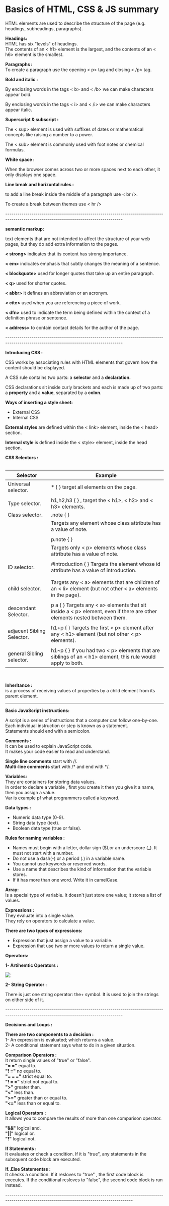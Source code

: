 # Basics of HTML, CSS & JS summary 

HTML elements are used to describe the structure of the page (e.g. headings, subheadings, paragraphs). <br>

**Headings:** <br>
HTML has six "levels" of headings. <br>
The contents of an < h1> element is the largest, and the contents of an < h6> element is the smallest. <br>

**Paragraphs :** <br>
To create a paragraph use the opening < p> tag and closing < /p> tag. <br>

**Bold and italic :** <br>

By enclosing words in the tags < b> and < /b> we can make characters appear bold. <br>

By enclosing words in the tags < i> and < /i> we can make characters appear italic. <br>

**Superscript & subscript :** <br>

The < sup> element is used with suffixes of dates or mathematical concepts like raising a number to a power. <br>

The < sub> element  is commonly used with foot notes or chemical formulas. <br>

**White space :** <br>

When the browser comes across two or more spaces next to each other, it only displays one space. <br>

**Line break and horizontal rules :** <br>

to add a line break inside the middle of a paragraph use  < br />. <br>

To create a break between themes use < hr /> <br>

----------------------------------------------------------------------------------------------------------------------------------------<br>

**semantic markup:** <br>

text elements that are not intended to affect the structure of your web pages, but they do add extra information to the pages. <br>

**< strong>** indicates that its content has strong importance. <br>

**< em>** indicates emphasis that subtly changes the meaning of a sentence. <br>

**< blockquote>** used for longer quotes that take up an entire paragraph. <br>

**< q>** used for shorter quotes. <br>

**< abbr>** it defines an abbreviation or an acronym. <br>

**< cite>** used when you are referencing a piece of work. <br>

**< dfn>** used to indicate the term being defined within the context of a definition phrase or sentence. <br>

**< address>** to contain contact details for the author of the page. <br>

----------------------------------------------------------------------------------------------------------------------------------------<br>              

**Introducing CSS :**  <br>

CSS works by associating rules with HTML elements that govern how the content should be displayed. <br>

A CSS rule contains two parts: a **selector** and a **declaration.** <br>

CSS declarations sit inside curly brackets and each is made up of two parts: a **property** and a **value**, separated by a **colon**. <br>

 **Ways of inserting a style sheet:** <br>
* External CSS
* Internal CSS

**External styles** are defined within the < link> element, inside the < head> section. <br>

**Internal style** is defined inside the < style> element, inside the head section. <br>

**CSS Selectors :** <br> <br>

              
| **Selector**        | **Example**                                                           |
----------------------|------------------------------------------------------------------------                
| Universal selector. | * { } target all elements on the page.                                |            
|                     |                                                                       |
| Type selector.      | h1,h2,h3 { } , target the < h1>, < h2> and < h3> elements.            |                                                                          
| Class selector.     | .note { }                                                             |
|                     | Targets any element whose class attribute has a value of note.        |
|                     |                                                                       |
|                     | p.note { }                                                            |
|                     | Targets only < p> elements whose class attribute has a value of note. |
|                     |                                                                       |              
| ID selector.        | #introduction { } Targets the element whose id attribute has a value of introduction.|                                                    
|                     |                                                                       |
|                     |                                                                       |
| child selector.	  | Targets any < a> elements that are children of an < li> element (but not other < a> elements in the page).|
|                     |                                                                       |
| descendant Selector.|   p a { } Targets any < a> elements that sit inside a < p> element, even if there are other elements nested between them.|
|                     |                                                                       |
|  adjacent Sibling Selector.|   h1+p { }  Targets the first < p> element after any < h1> element (but not other < p> elements).|
|                            |
| general Sibling  selector. |   h1~p { } If you had two < p> elements that are siblings of an < h1> element, this rule would apply to both.|
         
<br>

**Inheritance :**  <br>
is a process of receiving values of properties by a child element from its parent element. <br>

----------------------------------------------------------------------------------------------------------------------------------------              

**Basic JavaScript instructions:** <br>

A script is a series of instructions that a computer can follow one-by-one. <br>
Each individual instruction or step is known as a statement. <br>
Statements should end with a semicolon. <br>

**Comments :**  <br> 
It can be used to explain JavaScript code. <br>
It makes your code easier to read and understand. <br>

**Single line comments** start with //. <br>
**Multi-line comments** start with /* and end with */. <br>

**Variables:** <br> 
They are containers for storing data values. <br>
In order to declare a variable , first you create it then you give it a name, then you assign a value. <br>
Var is example pf what programmers called a keyword. <br>

**Data types :** <br> 
- Numeric data type (0-9).
- String data type (text).
- Boolean data type (true or false).

**Rules for naming variables :** <br>

- Names must begin with a letter, dollar sign ($),or an underscore (_). It must not start with a number.
- Do not use a dash(-) or a period (.) in a variable name.
- You cannot use keywords or reserved words. 
- Use a name that describes the kind of information that the variable stores. 
- If it has more than one word. Write it in camelCase. 

**Array:** <br>
Is a special type of variable. It doesn't just store one value; it stores a list of values. <br>

**Expressions :**  <br>
They evaluate into a single value. <br>
They rely on operators to calculate a value. <br>

**There are two types of expressions:** <br>
- Expression that just assign a value to a variable.
- Expression that use two or more values to return a single value. 

**Operators:** <br>

**1- Artihemtic Operators :** <br>

<img src= "table.png"/> <br>

**2- String Operator :** <br>

There is just one string operator: the+ symbol. It is used to join the strings on either side of it. <br>

---------------------------------------------------------------------------------------------------------------------------------------- <br>             

**Decisions and Loops :** <br>

**There are two components to a decision :** <br>
1- An expression is evaluated; which returns a value. <br>
2- A conditional statement says what to do in a given situation. <br>

**Comparison Operators :** <br>
It return single values of "true" or "false". <br>
**"= ="** equal to. <br>
**"! ="** no equal to. <br>
**"= = ="** strict equal to. <br> 
**"! = ="** strict not equal to. <br>
**">"** greater than. <br>
**"<"** less than. <br>
**">="** greater than or equal to. <br>
**"<="** less than or equal to. <br>

**Logical Operators :** <br>
It allows you to compare the results of more than one comparison operator. <br>

**"&&"** logical and. <br>
**"||"** logical or. <br>
**"!"** logical not. <br>

**If Statements :** <br>
It evaluates or check a condition. If it is "true", any statements in the subsquent code block are executed. <br>

**If..Else Statementss :** <br>
It checks a condition. If it resloves to "true" , the first code block is executes. If the conditional resloves to "false", the second code block is run instead. <br>

--------------------------------------------------------------------------------------------------------------------------------------------- <br>             





